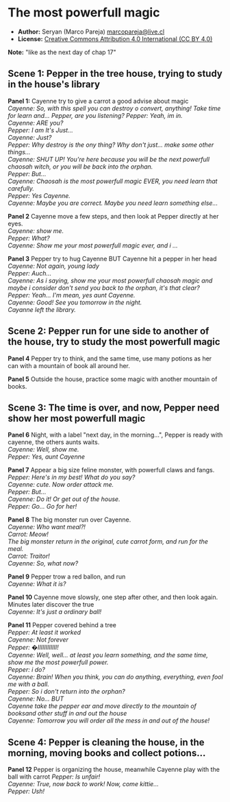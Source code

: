 The most powerfull magic
=============

* **Author:** Seryan (Marco Pareja) <marcopareja@live.cl>
* **License:** [Creative Commons Attribution 4.0 International (CC BY 4.0)](https://creativecommons.org/licenses/by/4.0/)

**Note:** "like as the next day of chap 17"

## Scene 1: Pepper in the tree house, trying to study in the house's library

**Panel 1:** Cayenne try to give a carrot a good advise about magic  
_Cayenne: So, with this spell you can destroy o convert, anything! Take time for learn and... Pepper, are you listening?_
_Pepper: Yeah, im in._  
_Cayenne: ARE you?_  
_Pepper: I am It's Just..._  
_Cayenne: Just?_  
_Pepper: Why destroy is the ony thing? Why don't just... make some other things..._  
_Cayenne: SHUT UP! You're here because you will be the next powerfull chaosah witch, or you will be back into the orphan._  
_Pepper: But..._  
_Cayenne: Chaosah is the most powerfull magic EVER, you need learn that carefully._  
_Pepper: Yes Cayenne._  
_Cayenne: Maybe you are correct. Maybe you need learn something else..._  

**Panel 2** Cayenne move a few steps, and then look at Pepper directly at her eyes.  
_Cayenne: show me._  
_Pepper: What?_  
_Cayenne: Show me your most powerfull magic ever, and i ..._  

**Panel 3** Pepper try to hug Cayenne BUT Cayenne hit a pepper in her head  
_Cayenne: Not again, young lady_  
_Pepper: Auch..._  
_Cayenne: As i saying, show me your most powerfull chaosah magic and maybe *i* consider don't send you back to the orphan, it's that clear?_  
_Pepper: Yeah... I'm mean, yes aunt Cayenne._  
_Cayenne: Good! See you tomorrow in the night._  
_Cayanne left the library._  

## Scene 2: Pepper run for une side to another of the house, try to study the most powerfull magic

**Panel 4** Pepper try to think, and the same time, use many potions as her can with a mountain of book all around her.

**Panel 5** Outside the house, practice some magic with another mountain of books.

## Scene 3: The time is over, and now, Pepper need show her most powerfull magic
  
**Panel 6** Night, with a label "next day, in the morning...", Pepper is ready with cayenne, the others aunts waits.  
_Cayenne: Well, show me._  
_Pepper: Yes, aunt Cayenne_  

**Panel 7** Appear a big size feline monster, with powerfull claws and fangs.  
_Pepper: Here's in my best! What do you say?_  
_Cayenne: cute. Now order attack me._  
_Pepper: But..._  
_Cayenne: Do it! Or get out of the house._  
_Pepper: Go... Go for her!_  

**Panel 8** The big monster run over Cayenne.  
_Cayenne: Who want meal?!_  
_Carrot: Meow!_  
_The big monster return in the original, cute carrot form, and run for the meal._  
_Carrot: Traitor!_  
_Cayenne: So, what now?_  

**Panel 9** Pepper trow a red ballon, and run  
_Cayenne: What it is?_  

**Panel 10** Cayenne move slowsly, one step after other, and then look again. Minutes later discover the true  
_Cayenne: It's just a ordinary ball!_  

**Panel 11** Pepper covered behind a tree  
_Pepper: At least it worked_  
_Cayenne: Not forever_  
_Pepper: �IIIIIIIIIIII!_  
_Cayenne: Well, well... at least you learn something, and the same time, show me the most powerfull power._  
_Pepper: i do?_   
_Cayenne: Brain! When you think, you can do anything, everything, even fool me with a ball._  
_Pepper: So i don't return into the orphan?_  
_Cayenne: No... BUT_  
_Cayenne take the pepper ear and move directly to the mountain of booksand other stuff in and out the house_  
_Cayenne: Tomorrow you will order all the mess in and out of the house!_  

## Scene 4: Pepper is cleaning the house, in the morning, moving books and collect potions...

**Panel 12** Pepper is organizing the house, meanwhile Cayenne play with the ball with carrot
_Pepper: Is unfair!_  
_Cayenne: True, now back to work! Now, come kittie..._  
_Pepper: Ush!_  
